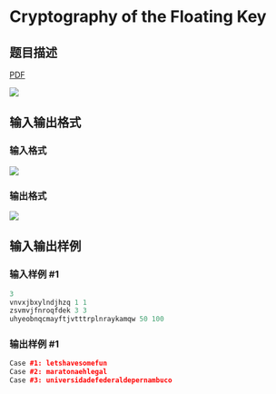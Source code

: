 # Cryptography of the Floating Key

## 题目描述

[problemUrl]: https://uva.onlinejudge.org/index.php?option=com_onlinejudge&Itemid=8&category=823&page=show_problem&problem=4574

[PDF](https://uva.onlinejudge.org/external/127/p12722.pdf)

![](https://cdn.luogu.com.cn/upload/vjudge_pic/UVA12722/76d280b9b83d68abbedf131af543d2198d45dba2.png)

## 输入输出格式

### 输入格式

![](https://cdn.luogu.com.cn/upload/vjudge_pic/UVA12722/6830ff8fe3bbd793884548c9a37f06f43af335b9.png)

### 输出格式

![](https://cdn.luogu.com.cn/upload/vjudge_pic/UVA12722/5451893a50413dddbf0fc3791491a5a8df12d9c2.png)

## 输入输出样例

### 输入样例 #1

```cpp
3
vnvxjbxylndjhzq 1 1
zsvmvjfnroqfdek 3 3
uhyeobnqcmayftjvtttrplnraykamqw 50 100
```


### 输出样例 #1

```cpp
Case #1: letshavesomefun
Case #2: maratonaehlegal
Case #3: universidadefederaldepernambuco
```


